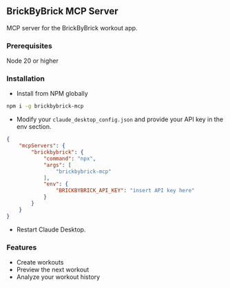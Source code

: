 ## BrickByBrick MCP Server

MCP server for the BrickByBrick workout app.

### Prerequisites
Node 20 or higher

### Installation

- Install from NPM globally
```sh
npm i -g brickbybrick-mcp
```

- Modify your `claude_desktop_config.json` and provide your API key in the env section.

```json
{
    "mcpServers": {
        "brickbybrick": {
            "command": "npx",
            "args": [
                "brickbybrick-mcp"
            ],
            "env": {
                "BRICKBYBRICK_API_KEY": "insert API key here"
            }
        }
    }
}
```

- Restart Claude Desktop.

### Features
- Create workouts
- Preview the next workout
- Analyze your workout history